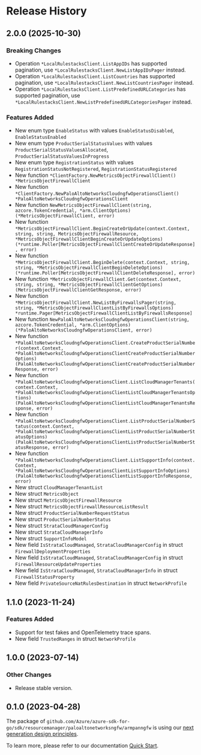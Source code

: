 # Release History

## 2.0.0 (2025-10-30)
### Breaking Changes

- Operation `*LocalRulestacksClient.ListAppIDs` has supported pagination, use `*LocalRulestacksClient.NewListAppIDsPager` instead.
- Operation `*LocalRulestacksClient.ListCountries` has supported pagination, use `*LocalRulestacksClient.NewListCountriesPager` instead.
- Operation `*LocalRulestacksClient.ListPredefinedURLCategories` has supported pagination, use `*LocalRulestacksClient.NewListPredefinedURLCategoriesPager` instead.

### Features Added

- New enum type `EnableStatus` with values `EnableStatusDisabled`, `EnableStatusEnabled`
- New enum type `ProductSerialStatusValues` with values `ProductSerialStatusValuesAllocated`, `ProductSerialStatusValuesInProgress`
- New enum type `RegistrationStatus` with values `RegistrationStatusNotRegistered`, `RegistrationStatusRegistered`
- New function `*ClientFactory.NewMetricsObjectFirewallClient() *MetricsObjectFirewallClient`
- New function `*ClientFactory.NewPaloAltoNetworksCloudngfwOperationsClient() *PaloAltoNetworksCloudngfwOperationsClient`
- New function `NewMetricsObjectFirewallClient(string, azcore.TokenCredential, *arm.ClientOptions) (*MetricsObjectFirewallClient, error)`
- New function `*MetricsObjectFirewallClient.BeginCreateOrUpdate(context.Context, string, string, MetricsObjectFirewallResource, *MetricsObjectFirewallClientBeginCreateOrUpdateOptions) (*runtime.Poller[MetricsObjectFirewallClientCreateOrUpdateResponse], error)`
- New function `*MetricsObjectFirewallClient.BeginDelete(context.Context, string, string, *MetricsObjectFirewallClientBeginDeleteOptions) (*runtime.Poller[MetricsObjectFirewallClientDeleteResponse], error)`
- New function `*MetricsObjectFirewallClient.Get(context.Context, string, string, *MetricsObjectFirewallClientGetOptions) (MetricsObjectFirewallClientGetResponse, error)`
- New function `*MetricsObjectFirewallClient.NewListByFirewallsPager(string, string, *MetricsObjectFirewallClientListByFirewallsOptions) *runtime.Pager[MetricsObjectFirewallClientListByFirewallsResponse]`
- New function `NewPaloAltoNetworksCloudngfwOperationsClient(string, azcore.TokenCredential, *arm.ClientOptions) (*PaloAltoNetworksCloudngfwOperationsClient, error)`
- New function `*PaloAltoNetworksCloudngfwOperationsClient.CreateProductSerialNumber(context.Context, *PaloAltoNetworksCloudngfwOperationsClientCreateProductSerialNumberOptions) (PaloAltoNetworksCloudngfwOperationsClientCreateProductSerialNumberResponse, error)`
- New function `*PaloAltoNetworksCloudngfwOperationsClient.ListCloudManagerTenants(context.Context, *PaloAltoNetworksCloudngfwOperationsClientListCloudManagerTenantsOptions) (PaloAltoNetworksCloudngfwOperationsClientListCloudManagerTenantsResponse, error)`
- New function `*PaloAltoNetworksCloudngfwOperationsClient.ListProductSerialNumberStatus(context.Context, *PaloAltoNetworksCloudngfwOperationsClientListProductSerialNumberStatusOptions) (PaloAltoNetworksCloudngfwOperationsClientListProductSerialNumberStatusResponse, error)`
- New function `*PaloAltoNetworksCloudngfwOperationsClient.ListSupportInfo(context.Context, *PaloAltoNetworksCloudngfwOperationsClientListSupportInfoOptions) (PaloAltoNetworksCloudngfwOperationsClientListSupportInfoResponse, error)`
- New struct `CloudManagerTenantList`
- New struct `MetricsObject`
- New struct `MetricsObjectFirewallResource`
- New struct `MetricsObjectFirewallResourceListResult`
- New struct `ProductSerialNumberRequestStatus`
- New struct `ProductSerialNumberStatus`
- New struct `StrataCloudManagerConfig`
- New struct `StrataCloudManagerInfo`
- New struct `SupportInfoModel`
- New field `IsStrataCloudManaged`, `StrataCloudManagerConfig` in struct `FirewallDeploymentProperties`
- New field `IsStrataCloudManaged`, `StrataCloudManagerConfig` in struct `FirewallResourceUpdateProperties`
- New field `IsStrataCloudManaged`, `StrataCloudManagerInfo` in struct `FirewallStatusProperty`
- New field `PrivateSourceNatRulesDestination` in struct `NetworkProfile`


## 1.1.0 (2023-11-24)
### Features Added

- Support for test fakes and OpenTelemetry trace spans.
- New field `TrustedRanges` in struct `NetworkProfile`


## 1.0.0 (2023-07-14)
### Other Changes

- Release stable version.

## 0.1.0 (2023-04-28)

The package of `github.com/Azure/azure-sdk-for-go/sdk/resourcemanager/paloaltonetworksngfw/armpanngfw` is using our [next generation design principles](https://azure.github.io/azure-sdk/general_introduction.html).

To learn more, please refer to our documentation [Quick Start](https://aka.ms/azsdk/go/mgmt).